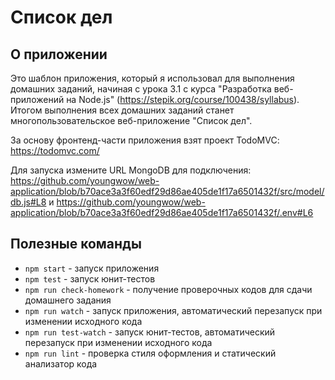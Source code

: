 # Список дел

## О приложении

Это шаблон приложения, который я использовал для выполнения домашних заданий, начиная с урока 3.1 с курса "Разработка веб-приложений на Node.js" (https://stepik.org/course/100438/syllabus).
Итогом выполнения всех домашних заданий станет многопользовательское веб-приложение "Список дел".

За основу фронтенд-части приложения взят проект TodoMVC: https://todomvc.com/

Для запуска измените URL MongoDB для подключения: https://github.com/youngwow/web-application/blob/b70ace3a3f60edf29d86ae405de1f17a6501432f/src/model/db.js#L8
и https://github.com/youngwow/web-application/blob/b70ace3a3f60edf29d86ae405de1f17a6501432f/.env#L6

## Полезные команды

* `npm start` - запуск приложения
* `npm test` - запуск юнит-тестов
* `npm run check-homework` - получение проверочных кодов для сдачи домашнего задания
* `npm run watch` - запуск приложения, автоматический перезапуск при изменении исходного кода
* `npm run test-watch` - запуск юнит-тестов, автоматический перезапуск при изменении исходного кода
* `npm run lint` - проверка стиля оформления и статический анализатор кода
